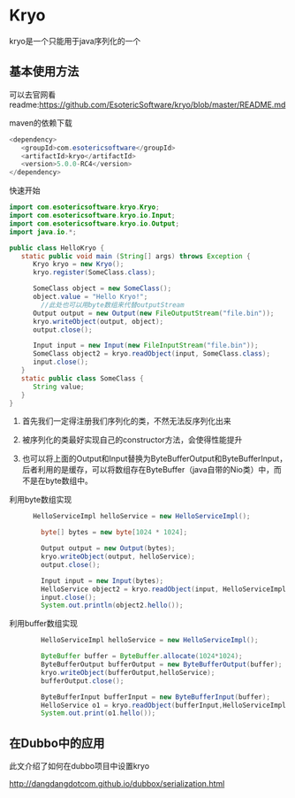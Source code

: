 # Kryo

kryo是一个只能用于java序列化的一个

## 基本使用方法

可以去官网看readme:https://github.com/EsotericSoftware/kryo/blob/master/README.md

maven的依赖下载

```java
<dependency>
   <groupId>com.esotericsoftware</groupId>
   <artifactId>kryo</artifactId>
   <version>5.0.0-RC4</version>
</dependency>
```



快速开始

```java
import com.esotericsoftware.kryo.Kryo;
import com.esotericsoftware.kryo.io.Input;
import com.esotericsoftware.kryo.io.Output;
import java.io.*;

public class HelloKryo {
   static public void main (String[] args) throws Exception {
      Kryo kryo = new Kryo();
      kryo.register(SomeClass.class);

      SomeClass object = new SomeClass();
      object.value = "Hello Kryo!";
		//此处也可以用byte数组来代替outputStream
      Output output = new Output(new FileOutputStream("file.bin"));
      kryo.writeObject(output, object);
      output.close();

      Input input = new Input(new FileInputStream("file.bin"));
      SomeClass object2 = kryo.readObject(input, SomeClass.class);
      input.close();   
   }
   static public class SomeClass {
      String value;
   }
}
```

1. 首先我们一定得注册我们序列化的类，不然无法反序列化出来
2. 被序列化的类最好实现自己的constructor方法，会使得性能提升

3. 也可以将上面的Output和Input替换为ByteBufferOutput和ByteBufferInput，后者利用的是缓存，可以将数组存在ByteBuffer（java自带的Nio类）中，而不是在byte数组中。

利用byte数组实现

```java
      HelloServiceImpl helloService = new HelloServiceImpl();

        byte[] bytes = new byte[1024 * 1024];

        Output output = new Output(bytes);
        kryo.writeObject(output, helloService);
        output.close();

        Input input = new Input(bytes);
        HelloService object2 = kryo.readObject(input, HelloServiceImpl.class);
        input.close();
        System.out.println(object2.hello());
```



利用buffer数组实现

```java
        HelloServiceImpl helloService = new HelloServiceImpl();

        ByteBuffer buffer = ByteBuffer.allocate(1024*1024);
        ByteBufferOutput bufferOutput = new ByteBufferOutput(buffer);
        kryo.writeObject(bufferOutput,helloService);
        bufferOutput.close();

        ByteBufferInput bufferInput = new ByteBufferInput(buffer);
        HelloService o1 = kryo.readObject(bufferInput,HelloServiceImpl.class);
        System.out.print(o1.hello());
```



## 在Dubbo中的应用

此文介绍了如何在dubbo项目中设置kryo

http://dangdangdotcom.github.io/dubbox/serialization.html